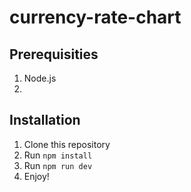 # currency-rate-chart

## Prerequisities
1. Node.js
2. 
## Installation
1. Clone this repository
2. Run ```npm install```
3. Run ```npm run dev```
4. Enjoy!
